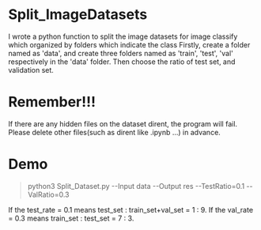 # Split_ImageDatasets
I wrote a python function to split the image datasets for image classify which organized by folders which indicate the class
Firstly, create a folder named as 'data', and create three folders named as 'train', 'test', 'val' respectively in the 'data' folder. Then choose the ratio of test set, and validation set.

# Remember!!!
If there are any hidden files on the dataset dirent, the program will fail. Please delete other files(such as dirent like .ipynb ...) in advance.

# Demo
> python3 Split_Dataset.py --Input data --Output res --TestRatio=0.1 --ValRatio=0.3

If the test_rate = 0.1 means test_set : train_set+val_set = 1 : 9.
If the val_rate = 0.3 means train_set : test_set = 7 : 3.
